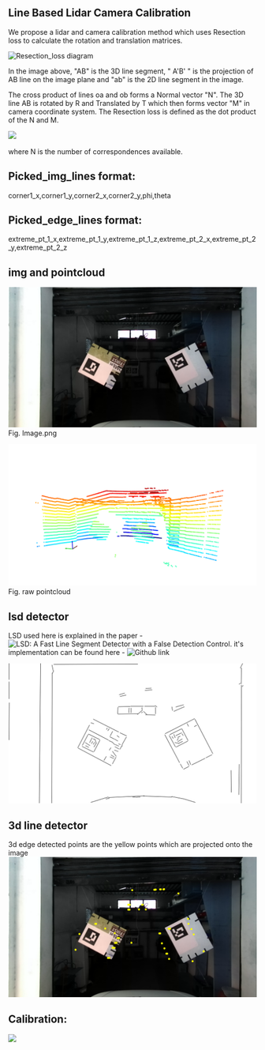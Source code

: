 ## Line Based Lidar Camera Calibration
We propose a lidar and camera calibration method which uses Resection loss to calculate the rotation and translation matrices.  

![Resection_loss diagram](https://user-images.githubusercontent.com/20353960/113435378-4694cd80-9400-11eb-892b-904641794cd8.png)

In the image above, "AB" is the 3D line segment, " A'B' " is the projection of AB line on the image plane and "ab" is the 2D line segment in the image.

The cross product of lines oa and ob forms a Normal vector "N". The 3D line AB is rotated by R and Translated by T which then forms vector "M" in camera coordinate system. The Resection loss is defined as the dot product of the N and M. 

![](https://drive.google.com/uc?export=view&id=1LvHcWJZlXorP54SF5at6lRwebdqZF0JY)

where N is the number of correspondences available.

## Picked_img_lines format:
corner1_x,corner1_y,corner2_x,corner2_y,phi,theta

## Picked_edge_lines format:
extreme_pt_1_x,extreme_pt_1_y,extreme_pt_1_z,extreme_pt_2_x,extreme_pt_2_y,extreme_pt_2_z

## img and pointcloud
![](https://github.com/moloydas/line-based-lidar-camera-calibration/blob/master/raw_data/image.png)
Fig. Image.png

![](https://github.com/moloydas/line-based-lidar-camera-calibration/blob/master/raw_data/raw_pointcloud.png)
Fig. raw pointcloud

## lsd detector
LSD used here is explained in the paper - ![LSD: A Fast Line Segment Detector with a False Detection Control](https://ieeexplore.ieee.org/document/4731268). it's implementation can be found here - ![Github link](https://github.com/theWorldCreator/LSD)

![](https://github.com/moloydas/line-based-lidar-camera-calibration/blob/master/img_line_detection_result/image.result.jpg)

## 3d line detector
3d edge detected points are the yellow points which are projected onto the image
![](https://github.com/moloydas/line-based-lidar-camera-calibration/blob/master/edge_3d_detection_result/edge_point.png)

## Calibration:
![](https://github.com/moloydas/line-based-lidar-camera-calibration/blob/master/results/result.gif)